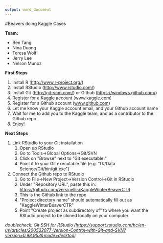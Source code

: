 ```yaml
---
output: word_document
---
```

#Beavers doing Kaggle Cases

**Team:**
- Ben Tang
- Nina Duong
- Teresa Wolf
- Jerry Lee
- Nelson Munoz

**First Steps**  
1. Install R (http://www.r-project.org/)  
2. Install RStudio (http://www.rstudio.com/)  
3. Install Git (http://git-scm.com/) or Github (https://windows.github.com/)  
4. Register for a Kaggle account (www.kaggle.com)  
5. Register for a Github account (www.github.com)  
6. Let me know your Kaggle account email, and your Github account name  
7. Wait for me to add you to the Kaggle team, and as a contributor to the Github repo  
8. Enjoy!  

**Next Steps**  
1. Link RStudio to your Git installation  
    1. Open up RStudio  
    2. Go to Tools->Global Options->Git/SVN  
    3. Click on "Browse" next to "Git executable:"  
    4. Point it to your Git executable file (e.g. "D:/Data Science/Git/bin/git.exe")  
2. Connect the Github repo to RStudio  
    1. Go to File->New Project->Version Control->Git in RStudio  
    2. Under "Repository URL", paste this in: https://github.com/versipellis/KaggleWinterBeaverCTR  
    3. This is the Github link to the repo  
    4. "Project directory name" should automatically fill out as "KaggleWinterBeaverCTR"  
    5. Point "Create project as subdirectory of" to where you want the RStudio project to be cloned locally on your computer  
  
*doublecheck: Git SSH for RStudio (https://support.rstudio.com/hc/en-us/articles/200532077-Version-Control-with-Git-and-SVN?version=0.98.953&mode=desktop)*  